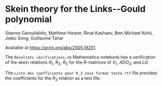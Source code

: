 # Skein theory for the Links--Gould polynomial
Stavros Garoufalidis, Matthew Harper, Rinat Kashaev, Ben-Michael Kohli, Jiebo Song, Guillaume Tahar

Available at https://arxiv.org/abs/2505.19251.

The `Résultats vérifications.nb` Mathematica notebook has a verification of the skein relations $R_1$, $R_2$, $R_3$ for the $R$-matrices of $V_1$, $ADO_3$, and $LG$.

The `Liste des coefficients pour R_3 sous format texte.rtf` file provides the coefficients for the $R_3$ relation as a text file.

